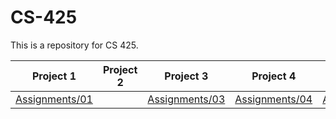 # CS-425
This is a repository for CS 425.

| Project 1 | Project 2 | Project 3 | Project 4 | Project 5 |
| :-----: | ---- | :-----: | :------: | ------- |
| [Assignments/01](Assignments/01) |  | [Assignments/03](Assignments/03) | [Assignments/04](Assignments/04) | [Assignments/05](Assignments/05) |

